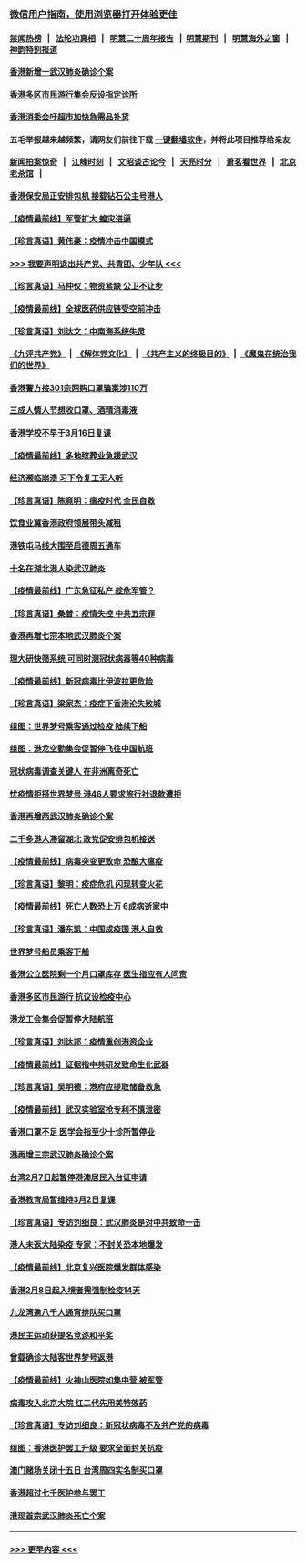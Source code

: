 ### [微信用户指南，使用浏览器打开体验更佳](https://github.com/gfw-breaker/banned-news1/blob/master/indexes/wechat-guide.md?t=0)
#### [禁闻热榜](热点新闻.md?t=0)  &nbsp;&nbsp;|&nbsp;&nbsp; [法轮功真相](https://github.com/gfw-breaker/truth/blob/master/README.md?t=0) &nbsp;&nbsp;|&nbsp;&nbsp; [明慧二十周年报告](https://github.com/gfw-breaker/mh-reports/blob/master/README.md?t=0) &nbsp;&nbsp;|&nbsp;&nbsp;[明慧期刊](https://github.com/gfw-breaker/mh-qikan) &nbsp;&nbsp;|&nbsp;&nbsp; [明慧海外之窗](https://github.com/gfw-breaker/mh-news/blob/master/README.md?t=0) &nbsp;&nbsp;|&nbsp;&nbsp; [神韵特别报道](https://github.com/gfw-breaker/mh-news/blob/master/shenyun.md?t=0)
#### [香港新增一武汉肺炎确诊个案](../pages/nsc415/n11874044.md?t=02171102) 
#### [香港多区市民游行集会反设指定诊所](../pages/nsc415/n11874017.md?t=02171102) 
#### [香港消委会吁超市加快急需品补货](../pages/nsc415/n11874003.md?t=02171102) 
#### 五毛举报越来越频繁，请网友们前往下载 [一键翻墙软件](https://github.com/gfw-breaker/ssr-accounts)，并将此项目推荐给亲友
#### [新闻拍案惊奇](https://github.com/gfw-breaker/banned-news1/blob/master/pages/link4.md) &nbsp;&nbsp;|&nbsp;&nbsp; [江峰时刻](https://github.com/gfw-breaker/banned-news1/blob/master/pages/link4.md) &nbsp;&nbsp;|&nbsp;&nbsp; [文昭谈古论今](https://github.com/gfw-breaker/banned-news1/blob/master/pages/link4.md) &nbsp;&nbsp;|&nbsp;&nbsp; [天亮时分](https://github.com/gfw-breaker/banned-news1/blob/master/pages/link4.md) &nbsp;&nbsp;|&nbsp;&nbsp; [萧茗看世界](https://github.com/gfw-breaker/banned-news1/blob/master/pages/link4.md) &nbsp;&nbsp;|&nbsp;&nbsp; [北京老茶馆](https://github.com/gfw-breaker/banned-news1/blob/master/pages/link4.md) &nbsp;&nbsp;|&nbsp;&nbsp; 
#### [香港保安局正安排包机 接载钻石公主号港人](../pages/nsc415/n11873932.md?t=02171102) 
#### [【疫情最前线】军管扩大 蝗灾进逼](../pages/nsc415/n11873780.md?t=02171102) 
#### [【珍言真语】黄伟豪：疫情冲击中国模式](../pages/nsc415/n11873482.md?t=02171102) 
#### [>>> 我要声明退出共产党、共青团、少年队 <<<](https://github.com/begood0513/goodnews/blob/master/quit/letter.md) 
#### [【珍言真语】马仲仪：物资紧缺 公卫不让步](../pages/nsc415/n11872315.md?t=02171102) 
#### [【疫情最前线】全球医药供应链受空前冲击](../pages/nsc415/n11869614.md?t=02171102) 
#### [【珍言真语】刘达文：中南海系统失灵](../pages/nsc415/n11869465.md?t=02171102) 
#### [《九评共产党》](https://github.com/begood0513/9ping.md/blob/master/README.md) &nbsp;|&nbsp; [《解体党文化》](../../../../jtdwh.md/blob/master/README.md)  &nbsp;|&nbsp; [《共产主义的终极目的》](../../../../gczydzjmd.md/blob/master/README.md) &nbsp;|&nbsp; [《魔鬼在统治我们的世界》](../../../../mgztzwmdsj.md/blob/master/README.md) 
#### [香港警方接301宗网购口罩骗案涉110万](../pages/nsc415/n11867572.md?t=02171102) 
#### [三成人情人节想收口罩、酒精消毒液](../pages/nsc415/n11867523.md?t=02171102) 
#### [香港学校不早于3月16日复课](../pages/nsc415/n11867498.md?t=02171102) 
#### [【疫情最前线】多地殡葬业急援武汉](../pages/nsc415/n11866914.md?t=02171102) 
#### [经济濒临崩溃 习下令复工无人听](../pages/nsc415/n11867269.md?t=02171102) 
#### [【珍言真语】陈竟明：瘟疫时代 全民自救](../pages/nsc415/n11866765.md?t=02171102) 
#### [饮食业冀香港政府领展带头减租](../pages/nsc415/n11864876.md?t=02171102) 
#### [港铁屯马线大围至启德周五通车](../pages/nsc415/n11864842.md?t=02171102) 
#### [十名在湖北港人染武汉肺炎](../pages/nsc415/n11864807.md?t=02171102) 
#### [【疫情最前线】广东急征私产 趁危军管？](../pages/nsc415/n11864205.md?t=02171102) 
#### [【珍言真语】桑普：疫情失控 中共五宗罪](../pages/nsc415/n11864157.md?t=02171102) 
#### [香港再增七宗本地武汉肺炎个案](../pages/nsc415/n11862405.md?t=02171102) 
#### [理大研快筛系统 可同时测冠状病毒等40种病毒](../pages/nsc415/n11862376.md?t=02171102) 
#### [【疫情最前线】新冠病毒比伊波拉更危险](../pages/nsc415/n11862199.md?t=02171102) 
#### [【珍言真语】梁家杰：疫症下香港沦失败城](../pages/nsc415/n11861588.md?t=02171102) 
#### [组图：世界梦号乘客通过检疫 陆续下船](../pages/nsc415/n11858302.md?t=02171102) 
#### [组图：港龙空勤集会促暂停飞往中国航班](../pages/nsc415/n11858190.md?t=02171102) 
#### [冠状病毒调查关键人 在非洲离奇死亡](../pages/nsc415/n11859798.md?t=02171102) 
#### [忧疫情拒搭世界梦号 港46人要求旅行社退款遭拒](../pages/nsc415/n11859849.md?t=02171102) 
#### [香港再增两武汉肺炎确诊个案](../pages/nsc415/n11859833.md?t=02171102) 
#### [二千多港人滞留湖北 政党促安排包机接送](../pages/nsc415/n11859831.md?t=02171102) 
#### [【疫情最前线】病毒突变更致命 恐酿大瘟疫](../pages/nsc415/n11859604.md?t=02171102) 
#### [【珍言真语】黎明：疫症危机 闪现转变火花](../pages/nsc415/n11859199.md?t=02171102) 
#### [【疫情最前线】死亡人数恐上万 6成病逝家中](../pages/nsc415/n11856687.md?t=02171102) 
#### [【珍言真语】潘东凯：中国成疫国 港人自救](../pages/nsc415/n11856962.md?t=02171102) 
#### [世界梦号船员乘客下船](../pages/nsc415/n11856883.md?t=02171102) 
#### [香港公立医院剩一个月口罩库存 医生指应有人问责](../pages/nsc415/n11856875.md?t=02171102) 
#### [香港多区市民游行 抗议设检疫中心](../pages/nsc415/n11856866.md?t=02171102) 
#### [港龙工会集会促暂停大陆航班](../pages/nsc415/n11856840.md?t=02171102) 
#### [【珍言真语】刘达邦：疫情重创港资企业](../pages/nsc415/n11854274.md?t=02171102) 
#### [【疫情最前线】证据指中共研发致命生化武器](../pages/nsc415/n11853087.md?t=02171102) 
#### [【珍言真语】吴明德：港府应提取储备救急](../pages/nsc415/n11852734.md?t=02171102) 
#### [【疫情最前线】武汉实验室抢专利不慎泄密](../pages/nsc415/n11850310.md?t=02171102) 
#### [香港口罩不足 医学会指至少十诊所暂停业](../pages/nsc415/n11850301.md?t=02171102) 
#### [港再增三宗武汉肺炎确诊个案](../pages/nsc415/n11850328.md?t=02171102) 
#### [台湾2月7日起暂停港澳居民入台证申请](../pages/nsc415/n11850304.md?t=02171102) 
#### [香港教育局暂维持3月2日复课](../pages/nsc415/n11850260.md?t=02171102) 
#### [【珍言真语】专访刘细良：武汉肺炎是对中共致命一击](../pages/nsc415/n11849934.md?t=02171102) 
#### [港人未返大陆染疫 专家：不封关恐本地爆发](../pages/nsc415/n11848021.md?t=02171102) 
#### [【疫情最前线】北京复兴医院爆发群体感染](../pages/nsc415/n11847626.md?t=02171102) 
#### [香港2月8日起入境者需强制检疫14天](../pages/nsc415/n11847658.md?t=02171102) 
#### [九龙湾逾八千人通宵排队买口罩](../pages/nsc415/n11847647.md?t=02171102) 
#### [港民主运动获提名竞逐和平奖](../pages/nsc415/n11847633.md?t=02171102) 
#### [曾载确诊大陆客世界梦号返港](../pages/nsc415/n11847608.md?t=02171102) 
#### [【疫情最前线】火神山医院如集中营 被军管](../pages/nsc415/n11847524.md?t=02171102) 
#### [病毒攻入北京大院 红二代先用美特效药](../pages/nsc415/n11847427.md?t=02171102) 
#### [【珍言真语】专访刘细良：新冠状病毒不及共产党的病毒](../pages/nsc415/n11847164.md?t=02171102) 
#### [组图：香港医护罢工升级 要求全面封关抗疫](../pages/nsc415/n11844107.md?t=02171102) 
#### [澳门赌场关闭十五日 台湾周四实名制买口罩](../pages/nsc415/n11845083.md?t=02171102) 
#### [香港超过七千医护参与罢工](../pages/nsc415/n11845051.md?t=02171102) 
#### [港现首宗武汉肺炎死亡个案](../pages/nsc415/n11844998.md?t=02171102) 

----
#### [ >>> 更早内容 <<< ](../indexes/nsc415-earlier.md)
